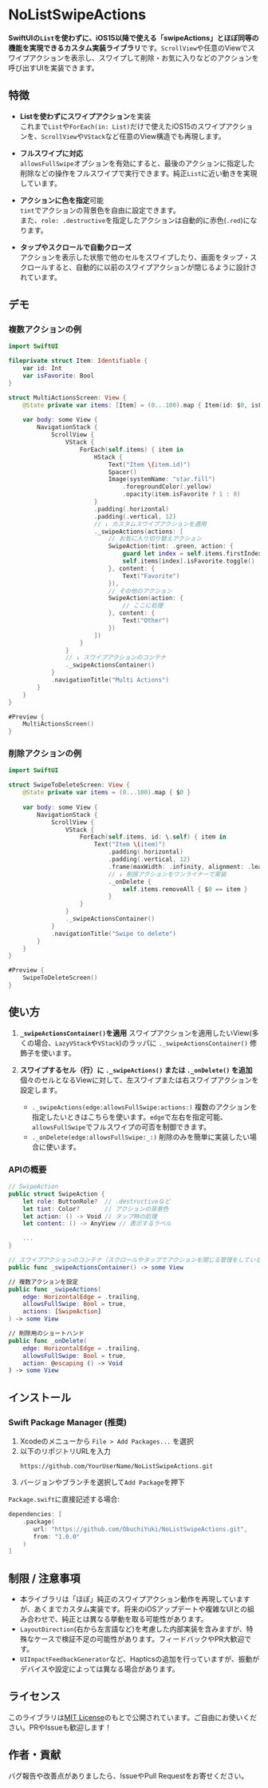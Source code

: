 # NoListSwipeActions

**SwiftUIの`List`を使わずに、iOS15以降で使える「swipeActions」とほぼ同等の機能を実現できるカスタム実装ライブラリ**です。`ScrollView`や任意のViewでスワイプアクションを表示し、スワイプして削除・お気に入りなどのアクションを呼び出すUIを実装できます。



## 特徴

- **Listを使わずにスワイプアクション**を実装  
  これまで`List`や`ForEach(in: List)`だけで使えたiOS15のスワイプアクションを、`ScrollView`や`VStack`など任意のView構造でも再現します。

- **フルスワイプに対応**  
  `allowsFullSwipe`オプションを有効にすると、最後のアクションに指定した削除などの操作をフルスワイプで実行できます。純正`List`に近い動きを実現しています。

- **アクションに色を指定**可能  
  `tint`でアクションの背景色を自由に設定できます。  
  また、`role: .destructive`を指定したアクションは自動的に赤色(`.red`)になります。

- **タップやスクロールで自動クローズ**  
  アクションを表示した状態で他のセルをスワイプしたり、画面をタップ・スクロールすると、自動的に以前のスワイプアクションが閉じるように設計されています。



## デモ

### 複数アクションの例

```swift
import SwiftUI

fileprivate struct Item: Identifiable {
    var id: Int
    var isFavorite: Bool
}

struct MultiActionsScreen: View {
    @State private var items: [Item] = (0...100).map { Item(id: $0, isFavorite: false) }
    
    var body: some View {
        NavigationStack {
            ScrollView {
                VStack {
                    ForEach(self.items) { item in
                        HStack {
                            Text("Item \(item.id)")
                            Spacer()
                            Image(systemName: "star.fill")
                                .foregroundColor(.yellow)
                                .opacity(item.isFavorite ? 1 : 0)
                        }
                        .padding(.horizontal)
                        .padding(.vertical, 12)
                        // ↓ カスタムスワイプアクションを適用
                        ._swipeActions(actions: [
                            // お気に入り切り替えアクション
                            SwipeAction(tint: .green, action: {
                                guard let index = self.items.firstIndex(where: { $0.id == item.id }) else { return }
                                self.items[index].isFavorite.toggle()
                            }, content: {
                                Text("Favorite")
                            }),
                            // その他のアクション
                            SwipeAction(action: {
                                // ここに処理
                            }, content: {
                                Text("Other")
                            })
                        ])
                    }
                }
                // ↓ スワイプアクションのコンテナ
                ._swipeActionsContainer()
            }
            .navigationTitle("Multi Actions")
        }
    }
}

#Preview {
    MultiActionsScreen()
}
```

### 削除アクションの例

```swift
import SwiftUI

struct SwipeToDeleteScreen: View {
    @State private var items = (0...100).map { $0 }
    
    var body: some View {
        NavigationStack {
            ScrollView {
                VStack {
                    ForEach(self.items, id: \.self) { item in
                        Text("Item \(item)")
                            .padding(.horizontal)
                            .padding(.vertical, 12)
                            .frame(maxWidth: .infinity, alignment: .leading)
                            // ↓ 削除アクションをワンライナーで実装
                            ._onDelete {
                                self.items.removeAll { $0 == item }
                            }
                    }
                }
                ._swipeActionsContainer()
            }
            .navigationTitle("Swipe to delete")
        }
    }
}

#Preview {
    SwipeToDeleteScreen()
}
```



## 使い方

1. **`_swipeActionsContainer()`を適用**
   スワイプアクションを適用したいView(多くの場合、`LazyVStack`や`VStack`)のラッパに `._swipeActionsContainer()` 修飾子を使います。
   
2. **スワイプするセル（行）に `._swipeActions()` または `._onDelete()` を追加**
   個々のセルとなるViewに対して、左スワイプまたは右スワイプアクションを設定します。  
   - `._swipeActions(edge:allowsFullSwipe:actions:)` 
     複数のアクションを指定したいときはこちらを使います。`edge`で左右を指定可能、`allowsFullSwipe`でフルスワイプの可否を制御できます。  
   - `._onDelete(edge:allowsFullSwipe:_:)` 
     削除のみを簡単に実装したい場合に使います。

### APIの概要

```swift
// SwipeAction
public struct SwipeAction {
    let role: ButtonRole?  // .destructiveなど
    let tint: Color?       // アクションの背景色
    let action: () -> Void // タップ時の処理
    let content: () -> AnyView // 表示するラベル

    ...
}

// スワイプアクションのコンテナ（スクロールやタップでアクションを閉じる管理をしている）
public func _swipeActionsContainer() -> some View

// 複数アクションを設定
public func _swipeActions(
    edge: HorizontalEdge = .trailing,
    allowsFullSwipe: Bool = true,
    actions: [SwipeAction]
) -> some View

// 削除用のショートハンド
public func _onDelete(
    edge: HorizontalEdge = .trailing,
    allowsFullSwipe: Bool = true,
    action: @escaping () -> Void
) -> some View
```



## インストール

### Swift Package Manager (推奨)

1. Xcodeのメニューから `File > Add Packages...` を選択
2. 以下のリポジトリURLを入力  
   ```
   https://github.com/YourUserName/NoListSwipeActions.git
   ```
3. バージョンやブランチを選択して`Add Package`を押下

`Package.swift`に直接記述する場合:

```swift
dependencies: [
    .package(
       url: "https://github.com/ObuchiYuki/NoListSwipeActions.git",
       from: "1.0.0"
    )
]
```



## 制限 / 注意事項

- 本ライブラリは「ほぼ」純正のスワイプアクション動作を再現していますが、あくまでカスタム実装です。将来のiOSアップデートや複雑なUIとの組み合わせで、純正とは異なる挙動を取る可能性があります。
- `LayoutDirection`(右から左言語など)を考慮した内部実装を含みますが、特殊なケースで検証不足の可能性があります。フィードバックやPR大歓迎です。
- `UIImpactFeedbackGenerator`など、Hapticsの追加を行っていますが、振動がデバイスや設定によっては異なる場合があります。



## ライセンス

このライブラリは[MIT License](LICENSE)のもとで公開されています。ご自由にお使いください。PRやIssueも歓迎します！



## 作者・貢献

バグ報告や改善点がありましたら、IssueやPull Requestをお寄せください。  